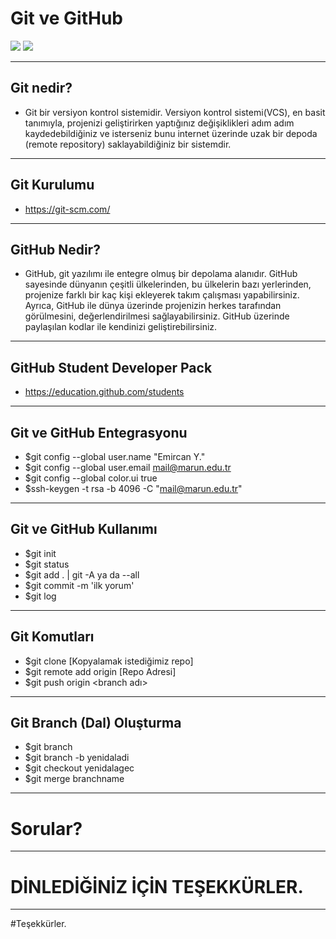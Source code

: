 # Git ve GitHub
![](/img/git.png)
![](/img/github.png)

---

## Git nedir?
- Git bir versiyon kontrol sistemidir.  Versiyon kontrol sistemi(VCS), en basit tanımıyla, projenizi geliştirirken yaptığınız değişiklikleri adım adım kaydedebildiğiniz ve isterseniz bunu internet üzerinde uzak bir depoda (remote repository) saklayabildiğiniz bir sistemdir. 

---

## Git Kurulumu

- https://git-scm.com/

---

## GitHub Nedir?

- GitHub, git yazılımı ile entegre olmuş bir depolama alanıdır. GitHub sayesinde dünyanın çeşitli ülkelerinden, bu ülkelerin bazı yerlerinden, projenize farklı bir kaç kişi ekleyerek takım çalışması yapabilirsiniz. Ayrıca, GitHub ile dünya üzerinde projenizin herkes tarafından görülmesini, değerlendirilmesi sağlayabilirsiniz. GitHub üzerinde paylaşılan kodlar ile kendinizi geliştirebilirsiniz.


---

## GitHub Student Developer Pack

- https://education.github.com/students

---

## Git ve GitHub Entegrasyonu

- $git config --global user.name "Emircan Y."
- $git config --global user.email mail@marun.edu.tr
- $git config --global color.ui true
- $ssh-keygen -t rsa -b 4096 -C "mail@marun.edu.tr"

---

## Git ve GitHub Kullanımı

- $git init
- $git status
- $git add . | git -A ya da --all
- $git commit -m 'ilk yorum' 
- $git log


---

## Git Komutları
- $git clone [Kopyalamak istediğimiz repo]
- $git remote add origin [Repo Adresi]
- $git push origin <branch adı>

---

## Git Branch (Dal) Oluşturma
- $git branch 
- $git branch -b yenidaladi
- $git checkout yenidalagec
- $git merge branchname
---

# Sorular?

---

# DİNLEDİĞİNİZ İÇİN TEŞEKKÜRLER.

---

#Teşekkürler.
